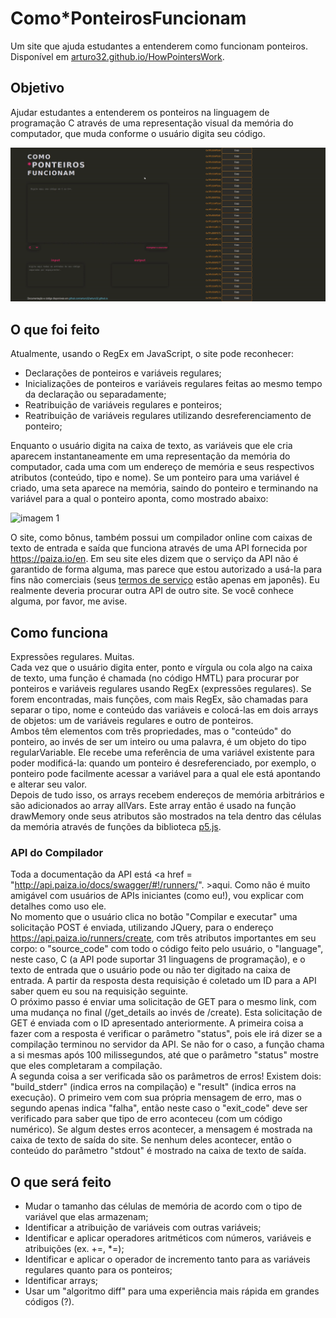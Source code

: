 # Como\*PonteirosFuncionam
Um site que ajuda estudantes a entenderem como funcionam ponteiros. Disponível em <a href = "https://arturo32.github.io/HowPointersWork/">arturo32.github.io/HowPointersWork</a>.

## Objetivo
Ajudar estudantes a entenderem os ponteiros na linguagem de programação C através de uma representação visual da memória do computador, que muda conforme o usuário digita seu código.

<p align="center">
 <img src="./images/demo.gif"
   alt="Gif que mostra o site sendo usado: enquanto o usuário digita na esquerda, uma representação da memória do computador na direita mostra as variáveis e ponteiros sendo criados."/>
</p>

## O que foi feito
Atualmente, usando o RegEx em JavaScript, o site pode reconhecer:
* Declarações de ponteiros e variáveis regulares;
* Inicializações de ponteiros e variáveis regulares feitas ao mesmo tempo da declaração ou separadamente;
* Reatribuição de variáveis regulares e ponteiros;
* Reatribuição de variáveis regulares utilizando desreferenciamento de ponteiro;

Enquanto o usuário digita na caixa de texto, as variáveis que ele cria aparecem instantaneamente em uma representação da memória do computador, cada uma com um endereço de memória e seus respectivos atributos (conteúdo, tipo e nome). Se um ponteiro para uma variável é criado, uma seta aparece na memória, saindo do ponteiro e terminando na variável para a qual o ponteiro aponta, como mostrado abaixo: 

![imagem 1](https://github.com/arturo32/arturo32.github.io/blob/master/images/example_1.png)



O site, como bônus, também possui um compilador online com caixas de texto de entrada e saída que funciona através de uma API fornecida por https://paiza.io/en. Em seu site eles dizem que o serviço da API não é garantido de forma alguma, mas parece que estou autorizado a usá-la para fins não comerciais (seus <a href="https://paiza.jp/guide/kiyaku">termos de serviço</a> estão apenas em japonês). Eu realmente deveria procurar outra API de outro site. Se você conhece alguma, por favor, me avise. 

## Como funciona
Expressões regulares. Muitas. <br/>
Cada vez que o usuário digita enter, ponto e vírgula ou cola algo na caixa de texto, uma função é chamada (no código HMTL) para procurar por ponteiros e variáveis regulares usando RegEx (expressões regulares). Se forem encontradas, mais funções, com mais RegEx, são chamadas para separar o tipo, nome e conteúdo das variáveis e colocá-las em dois arrays de objetos: um de variáveis regulares e outro de ponteiros. <br/>
Ambos têm elementos com três propriedades, mas o "conteúdo" do ponteiro, ao invés de ser um inteiro ou uma palavra, é um objeto do tipo regularVariable. Ele recebe uma referência de uma variável existente para poder modificá-la: quando um ponteiro é desreferenciado, por exemplo, o ponteiro pode facilmente acessar a variável para a qual ele está apontando e alterar seu valor. <br/>
Depois de tudo isso, os arrays recebem endereços de memória arbitrários e são adicionados ao array allVars. Este array então é usado na função drawMemory onde seus atributos são mostrados na tela dentro das células da memória através de funções da biblioteca <a href="https://p5js.org/">p5.js</a>.

### API do Compilador
Toda a documentação da API está <a href = "http://api.paiza.io/docs/swagger/#!/runners/". >aqui</a>. Como não é muito amigável com usuários de APIs iniciantes (como eu!), vou explicar com detalhes como uso ele. <br/>
No momento que o usuário clica no botão "Compilar e executar" uma solicitação POST é enviada, utilizando JQuery, para o endereço https://api.paiza.io/runners/create, com três atributos importantes em seu corpo: o "source_code" com todo o código feito pelo usuário, o "language", neste caso, C (a API pode suportar 31 linguagens de programação), e o texto de entrada que o usuário pode ou não ter digitado na caixa de entrada. A partir da resposta desta requisição é coletado um ID para a API saber quem eu sou na requisição seguinte. <br/>
O próximo passo é enviar uma solicitação de GET para o mesmo link, com uma mudança no final (/get_details ao invés de /create). Esta solicitação de GET é enviada com o ID apresentado anteriormente. A primeira coisa a fazer com a resposta é verificar o parâmetro "status", pois ele irá dizer se a compilação terminou no servidor da API. Se não for o caso, a função chama a si mesmas após 100 milissegundos, até que o parâmetro "status" mostre que eles completaram a compilação. <br/>
A segunda coisa a ser verificada são os parâmetros de erros! Existem dois: "build_stderr" (indica erros na compilação) e "result" (indica erros na execução). O primeiro vem com sua própria mensagem de erro, mas o segundo apenas indica "falha", então neste caso o "exit_code" deve ser verificado para saber que tipo de erro aconteceu (com um código numérico). Se algum destes erros acontecer, a mensagem é mostrada na caixa de texto de saída do site. Se nenhum deles acontecer, então o conteúdo do parâmetro "stdout" é mostrado na caixa de texto de saída.


## O que será feito
* Mudar o tamanho das células de memória de acordo com o tipo de variável que elas armazenam;
* Identificar a atribuição de variáveis com outras variáveis;
* Identificar e aplicar operadores aritméticos com números, variáveis e atribuições (ex. +=, \*=);
* Identificar e aplicar o operador de incremento tanto para as variáveis regulares quanto para os ponteiros; 
* Identificar arrays;
* Usar um "algoritmo diff" para uma experiência mais rápida em grandes códigos (?).
